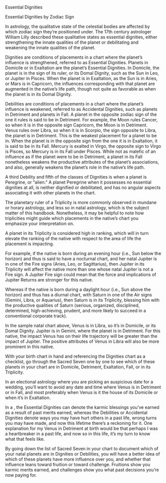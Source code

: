 Essential Dignities

Essential Dignities by Zodiac Sign

In astrology, the qualitative state of the celestial bodies are affected by which zodiac sign they’re positioned under. The 17th century astrologer William Lilly described these qualitative states as essential dignities, either strengthening the innate qualities of the planet or debilitating and weakening the innate qualities of the planet.

Dignities are conditions of placements in a chart where the planet’s influence is strengthened, referred to as Essential Dignities. Planets in Domicile or in Exaltation are the planet’s Essential Dignities. In Domicile, the planet is in the sign of its ruler, or its Domal Dignity, such as the Sun in Leo, or Jupiter in Pisces. When the planet is in Exaltation, as the Sun is in Aries, or Mars is in Capricorn, the influences corresponding with that planet are augmented in the native’s life path, though not quite as favorable as when the planet is in its Domal Dignity.

Debilities are conditions of placements in a chart where the planet’s influence is weakened, referred to as Accidental Dignities, such as planets in Detriment and planets in Fall. A planet in the opposite zodiac sign of the one it rules is said to be in Detriment. For example, the Moon rules Cancer, so when it is in the opposite sign Capricorn, the Moon is in Detriment. Venus rules over Libra, so when it is in Scorpio, the sign opposite to Libra, the planet is in Detriment. This is the weakest placement for a planet to be in. When the planet is in the opposite sign from the one it is in Exaltation, it is said to be in its Fall. Mercury is exalted in Virgo, the opposite sign to Virgo is Pisces, so Mercury is in its Fall under Pisces. While not as malefic of an influence as if the planet were to be in Detriment, a planet in its Fall nonetheless weakens the productive attributes of the planet’s associations, and also, generally weakens the planet’s role in the native’s life path.

A third Debility and fifth of the classes of Dignities is when a planet is Peregrine, or “alien.” A planet Peregrine when it possesses no essential dignities at all, is neither dignified or debilitated, and has no angular aspects associating it with other planets in the chart.

The planetary ruler of a Triplicity is more commonly observed in mundane or horary astrology, and less so in natal astrology, which is the subject matter of this handbook. Nonetheless, it may be helpful to note how triplicities might guide which placements in the native’s chart you emphasize your interpretation on.

A planet in its Triplicity is considered high in ranking, which will in turn elevate the ranking of the native with respect to the area of life the placement is impacting.

For example, if the native is born during an evening hour (i.e., Sun below the horizon) and thus is said to have a nocturnal chart, and her natal Jupiter is in one of the Fire signs (Aries, Leo, or Sagittarius), then Jupiter in its Triplicity will affect the native more than one whose natal Jupiter is not a Fire sign. A Jupiter Fire sign could mean that the force and implications of Jupiter Returns are stronger for this native.

Whereas if the native is born during a daylight hour (i.e., Sun above the horizon) and thus has a diurnal chart, with Saturn in one of the Air signs (Gemini, Libra, or Aquarius), then Saturn is in its Triplicity, blessing him with the productive qualities of Saturn (serious, organized, disciplined, determined, high-achieving, prudent, and more likely to succeed in a conventional corporate track).

In the sample natal chart above, Venus is in Libra, so it’s in Domicile, or its Domal Dignity. Jupiter is in Gemini, where the planet is in Detriment. For this native, the impact Venus has on their life trajectory will be greater than the impact of Jupiter. The positive attributes of Venus in Libra will also be more prominent in this native.

With your birth chart in hand and referencing the Dignities chart as a checklist, go through the Sacred Seven one by one to see which of these planets in your chart are in Domicile, Detriment, Exaltation, Fall, or in its Triplicity.

In an electional astrology where you are picking an auspicious date for a wedding, you’ll want to avoid any date and time where Venus is in Detriment or in Fall, and most preferably when Venus is it the house of its Domicile or when it’s in Exaltation.

In a , the Essential Dignities can denote the karmic blessings you’ve earned as a result of past merits earned, whereas the Debilities or Accidental Dignities denote ways you may have hurt others in a past life, wrong turns you may have made, and now this lifetime there’s a reckoning for it. One explanation for my Venus in Detriment at birth would be that perhaps I was a heartbreaker in a past life, and now so in this life, it’s my turn to know what that feels like.

By going down the list of Sacred Seven in your chart to document which of your natal planets are in Dignities or Debilities, you will have a better idea of which of these planets have more influence over you, and whether that influence leans toward fruition or toward challenge. Fruitions show you karmic merits earned, and challenges show you what past decisions you’re now paying for.
